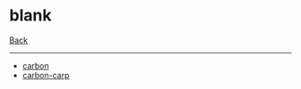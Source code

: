 # blank

[Back](<../personalities.md>)

---

* [carbon](<blank/carbon.md>)
* [carbon-carp](<blank/carbon-carp.md>)
